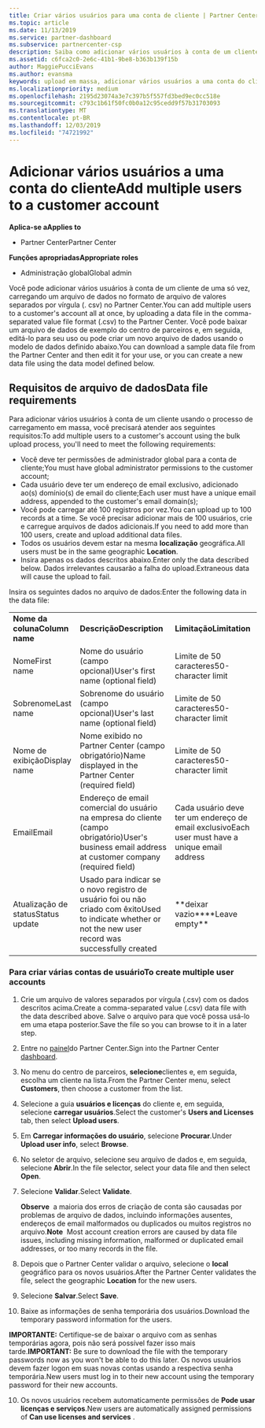 ```yaml
---
title: Criar vários usuários para uma conta de cliente | Partner Center
ms.topic: article
ms.date: 11/13/2019
ms.service: partner-dashboard
ms.subservice: partnercenter-csp
description: Saiba como adicionar vários usuários à conta de um cliente de uma só vez, carregando um arquivo de dados no formato de arquivo de valores separados por vírgula (. csv) para o centro de parceiros.
ms.assetid: c6fca2c0-2e6c-41b1-9be8-b363b139f15b
author: MaggiePucciEvans
ms.author: evansma
keywords: upload em massa, adicionar vários usuários a uma conta do cliente, adicionar usuários do cliente, upload em massa de usuários do cliente, conta do cliente, usuários do cliente, usuários
ms.localizationpriority: medium
ms.openlocfilehash: 2195d23074a3e7c397b5f557fd3bed9ec0cc518e
ms.sourcegitcommit: c793c1b61f50fc0b0a12c95cedd9f57b31703093
ms.translationtype: MT
ms.contentlocale: pt-BR
ms.lasthandoff: 12/03/2019
ms.locfileid: "74721992"
---
```

# <a name="add-multiple-users-to-a-customer-account"></a><span data-ttu-id="16a35-104">Adicionar vários usuários a uma conta do cliente</span><span class="sxs-lookup"><span data-stu-id="16a35-104">Add multiple users to a customer account</span></span>

<span data-ttu-id="16a35-105">**Aplica-se a**</span><span class="sxs-lookup"><span data-stu-id="16a35-105">**Applies to**</span></span>

- <span data-ttu-id="16a35-106">Partner Center</span><span class="sxs-lookup"><span data-stu-id="16a35-106">Partner Center</span></span>

<span data-ttu-id="16a35-107">**Funções apropriadas**</span><span class="sxs-lookup"><span data-stu-id="16a35-107">**Appropriate roles**</span></span>

- <span data-ttu-id="16a35-108">Administração global</span><span class="sxs-lookup"><span data-stu-id="16a35-108">Global admin</span></span>

<span data-ttu-id="16a35-109">Você pode adicionar vários usuários à conta de um cliente de uma só vez, carregando um arquivo de dados no formato de arquivo de valores separados por vírgula (. csv) no Partner Center.</span><span class="sxs-lookup"><span data-stu-id="16a35-109">You can add multiple users to a customer's account all at once, by uploading a data file in the comma-separated value file format (.csv) to the Partner Center.</span></span> <span data-ttu-id="16a35-110">Você pode baixar um arquivo de dados de exemplo do centro de parceiros e, em seguida, editá-lo para seu uso ou pode criar um novo arquivo de dados usando o modelo de dados definido abaixo.</span><span class="sxs-lookup"><span data-stu-id="16a35-110">You can download a sample data file from the Partner Center and then edit it for your use, or you can create a new data file using the data model defined below.</span></span>

## <a href="" id="creatingtheimportcsvfile"></a><span data-ttu-id="16a35-111">Requisitos de arquivo de dados</span><span class="sxs-lookup"><span data-stu-id="16a35-111">Data file requirements</span></span>

<span data-ttu-id="16a35-112">Para adicionar vários usuários à conta de um cliente usando o processo de carregamento em massa, você precisará atender aos seguintes requisitos:</span><span class="sxs-lookup"><span data-stu-id="16a35-112">To add multiple users to a customer's account using the bulk upload process, you'll need to meet the following requirements:</span></span>

- <span data-ttu-id="16a35-113">Você deve ter permissões de administrador global para a conta de cliente;</span><span class="sxs-lookup"><span data-stu-id="16a35-113">You must have global administrator permissions to the customer account;</span></span>
- <span data-ttu-id="16a35-114">Cada usuário deve ter um endereço de email exclusivo, adicionado ao(s) domínio(s) de email do cliente;</span><span class="sxs-lookup"><span data-stu-id="16a35-114">Each user must have a unique email address, appended to the customer's email domain(s);</span></span>
- <span data-ttu-id="16a35-115">Você pode carregar até 100 registros por vez.</span><span class="sxs-lookup"><span data-stu-id="16a35-115">You can upload up to 100 records at a time.</span></span> <span data-ttu-id="16a35-116">Se você precisar adicionar mais de 100 usuários, crie e carregue arquivos de dados adicionais.</span><span class="sxs-lookup"><span data-stu-id="16a35-116">If you need to add more than 100 users, create and upload additional data files.</span></span>
- <span data-ttu-id="16a35-117">Todos os usuários devem estar na mesma **localização** geográfica.</span><span class="sxs-lookup"><span data-stu-id="16a35-117">All users must be in the same geographic **Location**.</span></span>
- <span data-ttu-id="16a35-118">Insira apenas os dados descritos abaixo.</span><span class="sxs-lookup"><span data-stu-id="16a35-118">Enter only the data described below.</span></span> <span data-ttu-id="16a35-119">Dados irrelevantes causarão a falha do upload.</span><span class="sxs-lookup"><span data-stu-id="16a35-119">Extraneous data will cause the upload to fail.</span></span>

<span data-ttu-id="16a35-120">Insira os seguintes dados no arquivo de dados:</span><span class="sxs-lookup"><span data-stu-id="16a35-120">Enter the following data in the data file:</span></span>

|                 |                                                                              |                                            |
|-----------------|------------------------------------------------------------------------------|--------------------------------------------|
| <span data-ttu-id="16a35-121">**Nome da coluna**</span><span class="sxs-lookup"><span data-stu-id="16a35-121">**Column name**</span></span> | <span data-ttu-id="16a35-122">**Descrição**</span><span class="sxs-lookup"><span data-stu-id="16a35-122">**Description**</span></span>                                                              | <span data-ttu-id="16a35-123">**Limitação**</span><span class="sxs-lookup"><span data-stu-id="16a35-123">**Limitation**</span></span>                             |
| <span data-ttu-id="16a35-124">Nome</span><span class="sxs-lookup"><span data-stu-id="16a35-124">First name</span></span>      | <span data-ttu-id="16a35-125">Nome do usuário (campo opcional)</span><span class="sxs-lookup"><span data-stu-id="16a35-125">User's first name (optional field)</span></span>                                           | <span data-ttu-id="16a35-126">Limite de 50 caracteres</span><span class="sxs-lookup"><span data-stu-id="16a35-126">50-character limit</span></span>                         |
| <span data-ttu-id="16a35-127">Sobrenome</span><span class="sxs-lookup"><span data-stu-id="16a35-127">Last name</span></span>       | <span data-ttu-id="16a35-128">Sobrenome do usuário (campo opcional)</span><span class="sxs-lookup"><span data-stu-id="16a35-128">User's last name (optional field)</span></span>                                            | <span data-ttu-id="16a35-129">Limite de 50 caracteres</span><span class="sxs-lookup"><span data-stu-id="16a35-129">50-character limit</span></span>                         |
| <span data-ttu-id="16a35-130">Nome de exibição</span><span class="sxs-lookup"><span data-stu-id="16a35-130">Display name</span></span>    | <span data-ttu-id="16a35-131">Nome exibido no Partner Center (campo obrigatório)</span><span class="sxs-lookup"><span data-stu-id="16a35-131">Name displayed in the Partner Center (required field)</span></span>                            | <span data-ttu-id="16a35-132">Limite de 50 caracteres</span><span class="sxs-lookup"><span data-stu-id="16a35-132">50-character limit</span></span>                         |
| <span data-ttu-id="16a35-133">Email</span><span class="sxs-lookup"><span data-stu-id="16a35-133">Email</span></span>           | <span data-ttu-id="16a35-134">Endereço de email comercial do usuário na empresa do cliente (campo obrigatório)</span><span class="sxs-lookup"><span data-stu-id="16a35-134">User's business email address at customer company (required field)</span></span>           | <span data-ttu-id="16a35-135">Cada usuário deve ter um endereço de email exclusivo</span><span class="sxs-lookup"><span data-stu-id="16a35-135">Each user must have a unique email address</span></span> |
| <span data-ttu-id="16a35-136">Atualização de status</span><span class="sxs-lookup"><span data-stu-id="16a35-136">Status update</span></span>   | <span data-ttu-id="16a35-137">Usado para indicar se o novo registro de usuário foi ou não criado com êxito</span><span class="sxs-lookup"><span data-stu-id="16a35-137">Used to indicate whether or not the new user record was successfully created</span></span> | <span data-ttu-id="16a35-138">\*\*deixar vazio\*\*</span><span class="sxs-lookup"><span data-stu-id="16a35-138">\*\*Leave empty\*\*</span></span>                        |

### <a href="" id="createmultipleuseraccounts"></a><span data-ttu-id="16a35-139">Para criar várias contas de usuário</span><span class="sxs-lookup"><span data-stu-id="16a35-139">To create multiple user accounts</span></span>

<a href="" id="creatingtheaccounts"></a>

1. <span data-ttu-id="16a35-140">Crie um arquivo de valores separados por vírgula (.csv) com os dados descritos acima.</span><span class="sxs-lookup"><span data-stu-id="16a35-140">Create a comma-separated value (.csv) data file with the data described above.</span></span> <span data-ttu-id="16a35-141">Salve o arquivo para que você possa usá-lo em uma etapa posterior.</span><span class="sxs-lookup"><span data-stu-id="16a35-141">Save the file so you can browse to it in a later step.</span></span>

2. <span data-ttu-id="16a35-142">Entre no [painel](https://partner.microsoft.com/dashboard)do Partner Center.</span><span class="sxs-lookup"><span data-stu-id="16a35-142">Sign into the Partner Center [dashboard](https://partner.microsoft.com/dashboard).</span></span>

3. <span data-ttu-id="16a35-143">No menu do centro de parceiros, **selecione**clientes e, em seguida, escolha um cliente na lista.</span><span class="sxs-lookup"><span data-stu-id="16a35-143">From the Partner Center menu, select **Customers**, then choose a customer from the list.</span></span>

4. <span data-ttu-id="16a35-144">Selecione a guia **usuários e licenças** do cliente e, em seguida, selecione **carregar usuários**.</span><span class="sxs-lookup"><span data-stu-id="16a35-144">Select the customer's **Users and Licenses** tab, then select **Upload users**.</span></span>

5. <span data-ttu-id="16a35-145">Em **Carregar informações do usuário**, selecione **Procurar**.</span><span class="sxs-lookup"><span data-stu-id="16a35-145">Under **Upload user info**, select **Browse**.</span></span>

6. <span data-ttu-id="16a35-146">No seletor de arquivo, selecione seu arquivo de dados e, em seguida, selecione **Abrir**.</span><span class="sxs-lookup"><span data-stu-id="16a35-146">In the file selector, select your data file and then select **Open**.</span></span>

7. <span data-ttu-id="16a35-147">Selecione **Validar**.</span><span class="sxs-lookup"><span data-stu-id="16a35-147">Select **Validate**.</span></span>

    <span data-ttu-id="16a35-148">**Observe**  a maioria dos erros de criação de conta são causadas por problemas de arquivo de dados, incluindo informações ausentes, endereços de email malformados ou duplicados ou muitos registros no arquivo.</span><span class="sxs-lookup"><span data-stu-id="16a35-148">**Note**  Most account creation errors are caused by data file issues, including missing information, malformed or duplicated email addresses, or too many records in the file.</span></span>

8. <span data-ttu-id="16a35-149">Depois que o Partner Center validar o arquivo, selecione o **local** geográfico para os novos usuários.</span><span class="sxs-lookup"><span data-stu-id="16a35-149">After the Partner Center validates the file, select the geographic **Location** for the new users.</span></span>
9. <span data-ttu-id="16a35-150">Selecione **Salvar**.</span><span class="sxs-lookup"><span data-stu-id="16a35-150">Select **Save**.</span></span>
10. <span data-ttu-id="16a35-151">Baixe as informações de senha temporária dos usuários.</span><span class="sxs-lookup"><span data-stu-id="16a35-151">Download the temporary password information for the users.</span></span>

<span data-ttu-id="16a35-152">**IMPORTANTE:** Certifique-se de baixar o arquivo com as senhas temporárias agora, pois não será possível fazer isso mais tarde.</span><span class="sxs-lookup"><span data-stu-id="16a35-152">**IMPORTANT:** Be sure to download the file with the temporary passwords now as you won't be able to do this later.</span></span> <span data-ttu-id="16a35-153">Os novos usuários devem fazer logon em suas novas contas usando a respectiva senha temporária.</span><span class="sxs-lookup"><span data-stu-id="16a35-153">New users must log in to their new account using the temporary password for their new accounts.</span></span>

10. <span data-ttu-id="16a35-154">Os novos usuários recebem automaticamente permissões de **Pode usar licenças e serviços**.</span><span class="sxs-lookup"><span data-stu-id="16a35-154">New users are automatically assigned permissions of **Can use licenses and services** .</span></span> 

 

 



